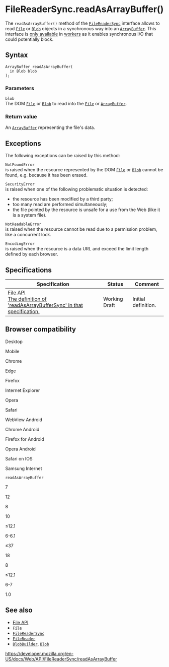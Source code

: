 # FileReaderSync.readAsArrayBuffer()

The `readAsArrayBuffer()` method of the [`FileReaderSync`](../filereadersync) interface allows to read [`File`](../file) or [`Blob`](../blob) objects in a synchronous way into an [`ArrayBuffer`](https://developer.mozilla.org/en-US/docs/Web/JavaScript/Reference/Global_Objects/ArrayBuffer). This interface is [only available](../web_workers_api/functions_and_classes_available_to_workers) in [workers](../worker) as it enables synchronous I/O that could potentially block.

## Syntax

    ArrayBuffer readAsArrayBuffer(
      in Blob blob
    );

### Parameters

`blob`  
The DOM [`File`](../file) or [`Blob`](../blob) to read into the [`File`](../file) or [`ArrayBuffer`](https://developer.mozilla.org/en-US/docs/Web/JavaScript/Reference/Global_Objects/ArrayBuffer).

### Return value

An [`ArrayBuffer`](https://developer.mozilla.org/en-US/docs/Web/JavaScript/Reference/Global_Objects/ArrayBuffer) representing the file's data.

## Exceptions

The following exceptions can be raised by this method:

`NotFoundError`  
is raised when the resource represented by the DOM [`File`](../file) or [`Blob`](../blob) cannot be found, e.g. because it has been erased.

`SecurityError`  
is raised when one of the following problematic situation is detected:

- the resource has been modified by a third party;
- too many read are performed simultaneously;
- the file pointed by the resource is unsafe for a use from the Web (like it is a system file).

`NotReadableError`  
is raised when the resource cannot be read due to a permission problem, like a concurrent lock.

`EncodingError`  
is raised when the resource is a data URL and exceed the limit length defined by each browser.

## Specifications

<table><thead><tr class="header"><th>Specification</th><th>Status</th><th>Comment</th></tr></thead><tbody><tr class="odd"><td><a href="https://w3c.github.io/FileAPI/#dfn-readAsArrayBufferSync">File API<br />
<span class="small">The definition of 'readAsArrayBufferSync' in that specification.</span></a></td><td><span class="spec-wd">Working Draft</span></td><td>Initial definition.</td></tr></tbody></table>

## Browser compatibility

Desktop

Mobile

Chrome

Edge

Firefox

Internet Explorer

Opera

Safari

WebView Android

Chrome Android

Firefox for Android

Opera Android

Safari on IOS

Samsung Internet

`readAsArrayBuffer`

7

12

8

10

≤12.1

6-6.1

≤37

18

8

≤12.1

6-7

1.0

## See also

- [File API](https://developer.mozilla.org/en-US/docs/API/File_API)
- [`File`](../file)
- [`FileReaderSync`](../filereadersync)
- [`FileReader`](../filereader)
- [`BlobBuilder`](../blobbuilder), [`Blob`](../blob)

<a href="https://developer.mozilla.org/en-US/docs/Web/API/FileReaderSync/readAsArrayBuffer" class="_attribution-link">https://developer.mozilla.org/en-US/docs/Web/API/FileReaderSync/readAsArrayBuffer</a>
